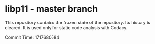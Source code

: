 # libp11 - master branch

This repository contains the frozen state of the repository.
Its history is cleared. It is used only for static code
analysis with Codacy.

Commit Time: 1717680584